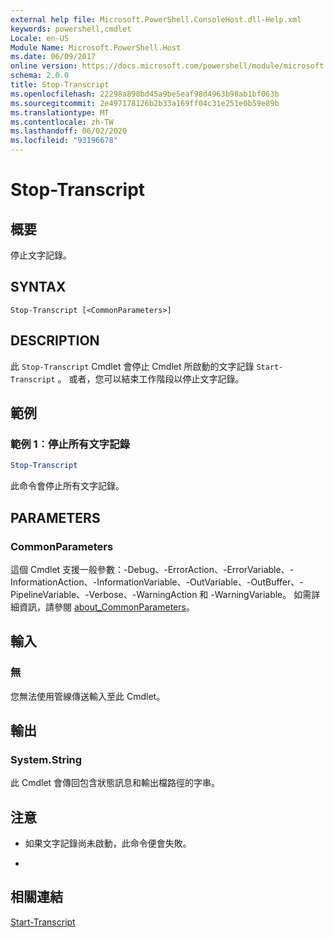 ```yaml
---
external help file: Microsoft.PowerShell.ConsoleHost.dll-Help.xml
keywords: powershell,cmdlet
Locale: en-US
Module Name: Microsoft.PowerShell.Host
ms.date: 06/09/2017
online version: https://docs.microsoft.com/powershell/module/microsoft.powershell.host/stop-transcript?view=powershell-5.1&WT.mc_id=ps-gethelp
schema: 2.0.0
title: Stop-Transcript
ms.openlocfilehash: 22298a898bd45a9be5eaf98d4963b98ab1bf063b
ms.sourcegitcommit: 2e497178126b2b33a169ff04c31e251e0b59e89b
ms.translationtype: MT
ms.contentlocale: zh-TW
ms.lasthandoff: 06/02/2020
ms.locfileid: "93196678"
---
```

# Stop-Transcript

## 概要
停止文字記錄。

## SYNTAX

```
Stop-Transcript [<CommonParameters>]
```

## DESCRIPTION
此 `Stop-Transcript` Cmdlet 會停止 Cmdlet 所啟動的文字記錄 `Start-Transcript` 。
或者，您可以結束工作階段以停止文字記錄。

## 範例

### 範例 1︰停止所有文字記錄

```powershell
Stop-Transcript
```

此命令會停止所有文字記錄。

## PARAMETERS

### CommonParameters
這個 Cmdlet 支援一般參數：-Debug、-ErrorAction、-ErrorVariable、-InformationAction、-InformationVariable、-OutVariable、-OutBuffer、-PipelineVariable、-Verbose、-WarningAction 和 -WarningVariable。 如需詳細資訊，請參閱 [about_CommonParameters](https://go.microsoft.com/fwlink/?LinkID=113216)。

## 輸入

### 無
您無法使用管線傳送輸入至此 Cmdlet。

## 輸出

### System.String
此 Cmdlet 會傳回包含狀態訊息和輸出檔路徑的字串。

## 注意

* 如果文字記錄尚未啟動，此命令便會失敗。

*

## 相關連結

[Start-Transcript](Start-Transcript.md)
